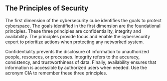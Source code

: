## The Principles of Security
The first dimension of the cybersecurity cube identifies the goals to protect cyberspace. The goals identified in the first dimension are the foundational principles. These three principles are confidentiality, integrity and availability. The principles provide focus and enable the cybersecurity expert to prioritize actions when protecting any networked system.

Confidentiality prevents the disclosure of information to unauthorized people, resources, or processes. Integrity refers to the accuracy, consistency, and trustworthiness of data. Finally, availability ensures that information is accessible by authorized users when needed. Use the acronym CIA to remember these three principles.
